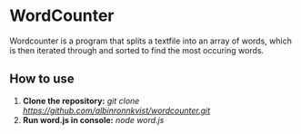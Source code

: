 # WordCounter
Wordcounter is a program that splits a textfile into an array of words, which is then iterated through and sorted to find the most occuring words.
## How to use
1. __Clone the repository:__ _git clone https://github.com/albinronnkvist/wordcounter.git_
2. __Run word.js in console:__ _node word.js_
